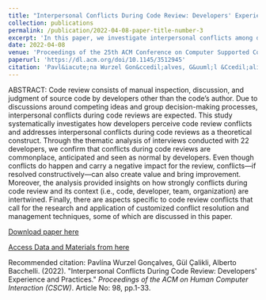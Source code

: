 ```yaml
---
title: "Interpersonal Conflicts During Code Review: Developers' Experience and Practices"
collection: publications
permalink: /publication/2022-04-08-paper-title-number-3
excerpt: 'In this paper, we investigate interpersonal conflicts among developers during code review through the thematic analysis of interviews conducted with 22 developers.'
date: 2022-04-08
venue: 'Proceedings of the 25th ACM Conference on Computer Supported Cooperative Work and Social Computing (CSCW)'
paperurl: 'https://dl.acm.org/doi/10.1145/3512945'
citation: 'Pavl&iacute;na Wurzel Gon&ccedil;alves, G&uuml;l &Ccedil;alikli, Alberto Bacchelli. (2022). &quot;Interpersonal Conflicts During Code Review: Developers&apos; Experience and Practices.&quot; <i>Proceedings of the 25th ACM Conference on Computer Supported Cooperative Work and Social Computing (CSCW)</i>. 1-33.'
---
```


ABSTRACT:
Code review consists of manual inspection, discussion, and judgment of source code by developers other than the code’s author. Due to discussions around competing ideas and group decision-making processes, interpersonal conflicts during code reviews are expected. This study systematically investigates how developers perceive code review conflicts and addresses interpersonal conflicts during code reviews as a theoretical construct. Through the thematic analysis of interviews conducted with 22 developers, we confirm that conflicts during code reviews are commonplace, anticipated and seen as normal by developers. Even though conflicts do happen and carry a negative impact for the review, conflicts—if resolved constructively—can also create value and bring improvement. Moreover, the analysis provided insights on how strongly conflicts during code review and its context (i.e., code, developer, team, organization) are intertwined. Finally, there are aspects specific to code review conflicts that call for the research and application of customized conflict resolution and management techniques, some of which are discussed in this paper. 

[Download paper here]( https://arxiv.org/pdf/2201.05425.pdf)

[Access Data and Materials from here]( https://zenodo.org/record/5848794#.YlBlGC8w30o)

Recommended citation: Pavl&iacute;na Wurzel Gon&ccedil;alves, G&uuml;l &Ccedil;alikli, Alberto Bacchelli. (2022). "Interpersonal Conflicts During Code Review: Developers' Experience and Practices." <i>Proceedings of the ACM on Human Computer Interaction (CSCW)</i>. Article No: 98, pp.1-33.

